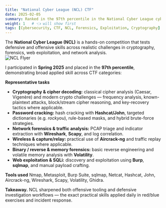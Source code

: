 ```yaml
---
title: "National Cyber League (NCL) CTF"
date: 2025-02-05
summary: Ranked in the 97th percentile in the National Cyber League cybersecurity competition, excelling in cryptography, network forensics, and exploitation challenges.
weight: 1   # 👈 will show first
tags: [Cybersecurity, CTF, NCL, Forensics, Exploitation, Cryptography]
---
```


The **National Cyber League (NCL)** is a hands-on competition that tests defensive and offensive skills across realistic challenges in cryptography, forensics, web exploitation, and network analysis.  
![NCL Flyer](/uploads/ncl_flyer.jpg)

I participated in **Spring 2025** and placed in the **97th percentile**, demonstrating broad applied skill across CTF categories:

**Representative tasks**
- **Cryptography & cipher decoding:** classical cipher analysis (Caesar, Vigenère) and modern crypto challenges — frequency analysis, known-plaintext attacks, block/stream cipher reasoning, and key-recovery tactics where applicable.  
- **Password cracking:** hash cracking with **Hashcat/John**, targeted dictionaries (e.g. *rockyou*), rule-based masks, and hybrid brute-force strategies.  
- **Network forensics & traffic analysis:** PCAP triage and indicator extraction with **Wireshark**, **Scapy**, and log correlation.
- **Wireless & capture/relay:** practical use of **Aircrack-ng** and traffic replay techniques where applicable.
- **Binary / reverse & memory forensics:** basic reverse engineering and volatile memory analysis with **Volatility**.  
- **Web exploitation & SQLi:** discovery and exploitation using **Burp**, **sqlmap**, and manual payload crafting.  

**Tools used**
Nmap, Metasploit, Burp Suite, sqlmap, Netcat, Hashcat, John, Aircrack-ng, Wireshark, Scapy, Volatility, Ghidra.

**Takeaway.** NCL sharpened both offensive tooling and defensive investigation workflows — the exact practical skills applied daily in red/blue exercises and incident response.
